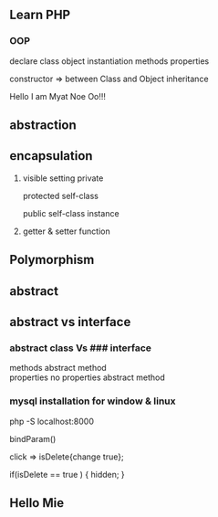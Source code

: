 ## Learn PHP
 
### OOP
declare class 
object 
instantiation
methods 
properties

constructor => between Class and Object 
inheritance 

Hello I am Myat Noe Oo!!!

## abstraction

## encapsulation 
1. visible setting
    private 
    
    protected 
    self-class

    public
    self-class
    instance

2. getter & setter function

## Polymorphism

## abstract 

## abstract vs interface

### abstract class Vs ### interface
methods                   abstract method                      
properties                no properties
abstract method 

### mysql installation for window & linux 


<!-- single file run -->
php -S localhost:8000 

bindParam()

click => isDelete{change true};

if(isDelete == true )
{
    hidden;
}

## Hello Mie



